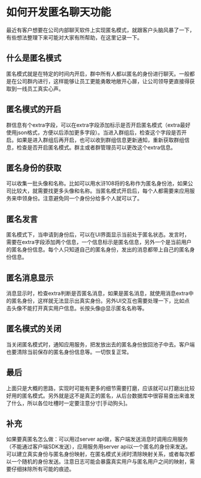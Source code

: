 # 如何开发匿名聊天功能
最近有客户想要在公司内部聊天软件上实现匿名模式，就跟客户头脑风暴了一下，有些想法整理下来可能对大家有所帮助，在这里记录一下。

## 什么是匿名模式
匿名模式就是在特定的时间内开启，群中所有人都以匿名的身份进行聊天。一般都是在公司群内进行，这样能够让员工更能勇敢地敞开心扉，让公司领导更直接得获取到一线员工真实心声。

## 匿名模式的开启
群信息有个extra字段，可以在extra字段添加标示是否开启匿名模式（extra最好使用json格式，方便以后添加更多字段）。当进入群组后，检查这个字段是否开启。如果是进入群组后再开启，也可以收到群组信息更新通知，重新获取群组信息，检查是否开启匿名模式。群主或者群管理员可以更改这个extra信息。

## 匿名身份的获取
可以收集一批头像和名称。比如可以用水浒108将的名称作为匿名身份池，如果公司比较大，就需要找更多头像和名称。当匿名模式开启后，每个人都需要来应用服务来申领身份。注意避免同一个身份分给多个人就可以了。

## 匿名发言
匿名模式下，当申请到身份后，可以在UI界面显示当前处于匿名状态。发言时，需要在extra字段添加两个信息，一个信息标示是匿名信息，另外一个是当前用户的匿名身份信息。每个人只知道自己的匿名身份，发出的消息都带上自己的匿名身份信息。

## 匿名消息显示
消息显示时，检查extra判断是否匿名消息，如果是匿名消息，就使用消息extra中的匿名身份，这样就无法显示出真实身份。另外UI交互也需要处理一下，比如点击头像不能打开真实用户信息。长按头像@显示匿名名称等。

## 匿名模式的关闭
当关闭匿名模式时，通知应用服务，把发放出去的匿名身份放回池子中去。客户端也要清除当前保存的匿名身份信息等。一切恢复正常。

## 最后
上面只是大概的思路，实现时可能有更多的细节需要打磨，应该就可以打磨出比较好用的匿名模式。另外就是这不是真正的匿名，从后台数据库中很容易查出来谁发了什么，所以各位吐槽时一定要注意分寸[手动狗头]。

## 补充
如果要真匿名怎么做：可以用过server api做，客户端发送消息时调用应用服务（不能通过客户端SDK发送），应用服务用server api以一个匿名的身份来发送。可以建立真实身份与匿名身份映射，在匿名模式关闭时清除映射关系，或者每次都以一个随机的身份发送。注意日志可能会暴露真实用户与匿名用户之间的映射，需要仔细抹除所有可能的痕迹。
